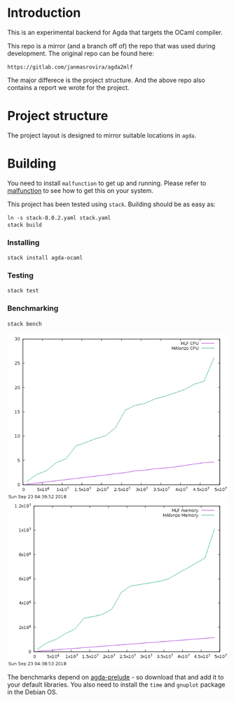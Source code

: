 Introduction
============
This is an experimental backend for Agda that targets the OCaml compiler.

This repo is a mirror (and a branch off of) the repo that was used
during development. The original repo can be found here:

    https://gitlab.com/janmasrovira/agda2mlf

The major differece is the project structure. And the above repo also
contains a report we wrote for the project.

Project structure
=================
The project layout is designed to mirror suitable locations in `agda`.

Building
========
You need to install `malfunction` to get up and running. Please refer
to [malfunction] to see how to get this on your system.

This project has been tested using `stack`. Building should be as easy as:

    ln -s stack-8.0.2.yaml stack.yaml
    stack build

### Installing

    stack install agda-ocaml

### Testing

    stack test

### Benchmarking

    stack bench

![CPU Benchmark](bench_images/CPU.png)
![Memory Benchmark](bench_images/memory.png)

The benchmarks depend on [agda-prelude] - so download that and add it
to your default libraries.  You also need to install the `time` and
`gnuplot` package in the Debian OS.


[malfunction]: https://github.com/stedolan/malfunction
[agda-prelude]: https://github.com/UlfNorell/agda-prelude

